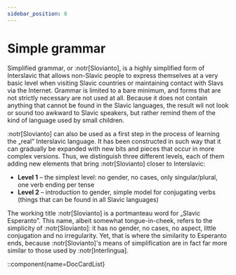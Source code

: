 ```yaml
---
sidebar_position: 8
---
```


# Simple grammar

Simplified grammar, or :notr[Slovianto], is a highly simplified form of Interslavic that allows non-Slavic people to express themselves at a very basic level when visiting Slavic countries or maintaining contact with Slavs via the Internet. Grammar is limited to a bare minimum, and forms that are not strictly necessary are not used at all. Because it does not contain anything that cannot be found in the Slavic languages, the result wil not look or sound too awkward to Slavic speakers, but rather remind them of the kind of language used by small children.

:notr[Slovianto] can also be used as a first step in the process of learning the „real” Interslavic language. It has been constructed in such way that it can gradually be expanded with new bits and pieces that occur in more complex versions. Thus, we distinguish three different levels, each of them adding new elements that bring :notr[Slovianto] closer to Interslavic:

- **Level 1** – the simplest level: no gender, no cases, only singular/plural, one verb ending per tense
- **Level 2** – introduction to gender, simple model for conjugating verbs (things that can be found in all Slavic languages)

The working title :notr[Slovianto] is a portmanteau word for „Slavic Esperanto”. This name, albeit somewhat tongue-in-cheek, refers to the simplicity of :notr[Slovianto]: it has no gender, no cases, no aspect, little conjugation and no irregularity. Yet, that is where the similarity to Esperanto ends, because :notr[Slovianto]'s means of simplification are in fact far more similar to those used by :notr[Interlingua].

::component{name=DocCardList}
